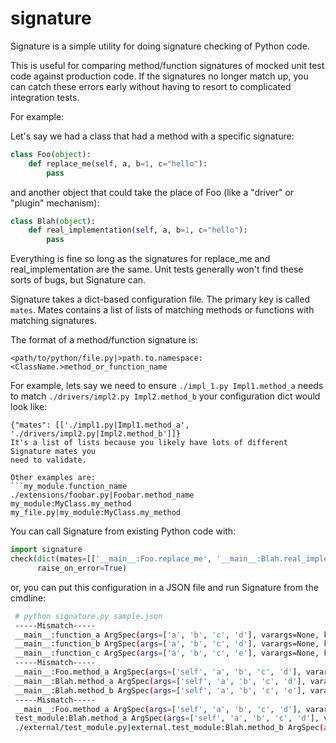 signature
=========

Signature is a simple utility for doing signature checking of Python code.

This is useful for comparing method/function signatures of mocked unit test code 
against production code. If the signatures no longer match up, you can catch
these errors early without having to resort to complicated integration tests.

For example:

Let's say we had a class that had a method with a specific signature:

```python
class Foo(object):
    def replace_me(self, a, b=1, c="hello"):
        pass
```

and another object that could take the place of Foo (like a "driver" or "plugin"
mechanism):

```python
class Blah(object):
    def real_implementation(self, a, b=1, c="hello"):
        pass
```

Everything is fine so long as the signatures for replace_me and real_implementation
are the same. Unit tests generally won't find these sorts of bugs, but Signature can.

Signature takes a dict-based configuration file. The primary key is called ```mates```.
Mates contains a list of lists of matching methods or functions with matching signatures.

The format of a method/function signature is:
```
<path/to/python/file.py|>path.to.namespace:<ClassName.>method_or_function_name
```

For example, lets say we need to ensure ```./impl_1.py Impl1.method_a``` needs to match
```./drivers/impl2.py Impl2.method_b``` your configuration dict would look like:

```
{"mates": [['./impl1.py|Impl1.method_a', './drivers/impl2.py|Impl2.method_b']]}
It's a list of lists because you likely have lots of different Signature mates you
need to validate.

Other examples are:
```my_module.function_name
./extensions/foobar.py|Foobar.method_name
my_module:MyClass.my_method
my_file.py|my_module:MyClass.my_method
```

You can call Signature from existing Python code with:

```python
import signature
check(dict(mates=[['__main__:Foo.replace_me', '__main__:Blah.real_implementation']]),
      raise_on_error=True)
```

or, you can put this configuration in a JSON file and run Signature from the cmdline:

```bash
 # python signature.py sample.json 
 -----Mismatch-----
 __main__:function_a ArgSpec(args=['a', 'b', 'c', 'd'], varargs=None, keywords=None, defaults=None)
 __main__:function_b ArgSpec(args=['a', 'b', 'c', 'd'], varargs=None, keywords=None, defaults=None)
 __main__:function_c ArgSpec(args=['a', 'b', 'c', 'e'], varargs=None, keywords=None, defaults=None)
 -----Mismatch-----
 __main__:Foo.method_a ArgSpec(args=['self', 'a', 'b', 'c', 'd'], varargs=None, keywords=None, defaults=None)
 __main__:Blah.method_a ArgSpec(args=['self', 'a', 'b', 'c', 'd'], varargs=None, keywords=None, defaults=None)
 __main__:Blah.method_b ArgSpec(args=['self', 'a', 'b', 'c', 'e'], varargs=None, keywords=None, defaults=None)
 -----Mismatch-----
 __main__:Foo.method_a ArgSpec(args=['self', 'a', 'b', 'c', 'd'], varargs=None, keywords=None, defaults=None)
 test_module:Blah.method_a ArgSpec(args=['self', 'a', 'b', 'c', 'd'], varargs=None, keywords=None, defaults=None)
 ./external/test_module.py|external.test_module:Blah.method_b ArgSpec(args=['self', 'a', 'b', 'c', 'e'], varargs=None, keywords=None, defaults=None)
```
